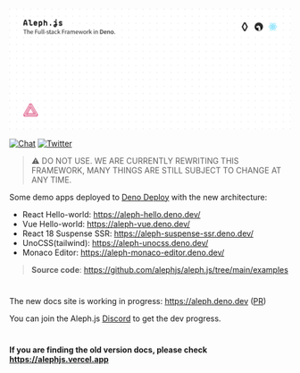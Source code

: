 [![Aleph.js: The Full-stack Framework in Deno.](.github/poster.svg)](https://alephjs.org)

<p>
  <a href="https://discord.gg/pWGdS7sAqD"><img src="https://img.shields.io/discord/775256646821085215?color=%23008181&label=Chat&labelColor=%23111&logo=discord&logoColor=%23aaaaaa" alt="Chat"></a>
  <a href="https://twitter.com/intent/follow?screen_name=alephjs"><img src="https://img.shields.io/twitter/follow/alephjs?style=social" alt="Twitter"></a>
</p>

> ⚠️ DO NOT USE. WE ARE CURRENTLY REWRITING THIS FRAMEWORK, MANY THINGS ARE STILL SUBJECT TO CHANGE AT ANY TIME.

Some demo apps deployed to [Deno Deploy](https://deno.com/deploy) with the new architecture:

- React Hello-world: https://aleph-hello.deno.dev/
- Vue Hello-world: https://aleph-vue.deno.dev/
- React 18 Suspense SSR: https://aleph-suspense-ssr.deno.dev/
- UnoCSS(tailwind): https://aleph-unocss.deno.dev/
- Monaco Editor: https://aleph-monaco-editor.deno.dev/

> **Source code**: https://github.com/alephjs/aleph.js/tree/main/examples

# 

The new docs site is working in progress: https://aleph.deno.dev ([PR](https://github.com/alephjs/alephjs.org/pull/58))

You can join the Aleph.js [Discord](https://discord.com/invite/pWGdS7sAqD) to get the dev progress.

# 

**If you are finding the old version docs, please check https://alephjs.vercel.app**
